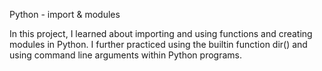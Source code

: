 Python - import & modules

In this project, I learned about importing and using functions and creating modules in Python. I further practiced using the builtin function dir() and using command line arguments within Python programs.